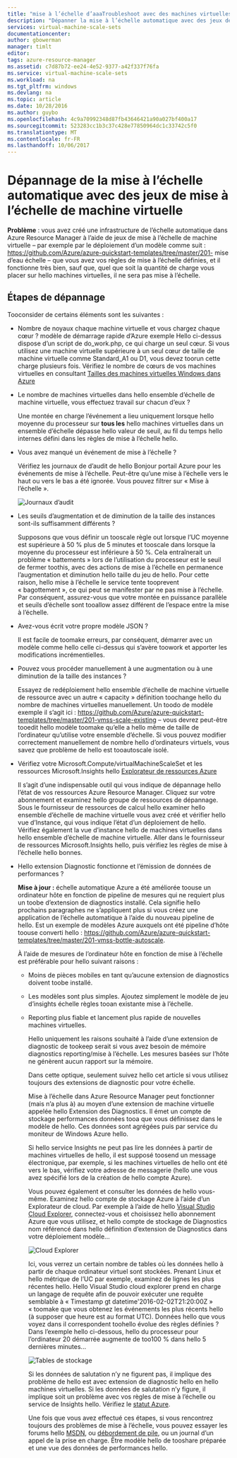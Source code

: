 ```yaml
---
title: "mise à l’échelle d’aaaTroubleshoot avec des machines virtuelles identiques | Documents Microsoft"
description: "Dépanner la mise à l’échelle automatique avec des jeux de mise à l’échelle de machine virtuelle Comprendre les problèmes courants rencontrés et comment tooresolve les."
services: virtual-machine-scale-sets
documentationcenter: 
author: gbowerman
manager: timlt
editor: 
tags: azure-resource-manager
ms.assetid: c7d87b72-ee24-4e52-9377-a42f337f76fa
ms.service: virtual-machine-scale-sets
ms.workload: na
ms.tgt_pltfrm: windows
ms.devlang: na
ms.topic: article
ms.date: 10/28/2016
ms.author: guybo
ms.openlocfilehash: 4c9a70992348d87fb43646421a90a027bf400a17
ms.sourcegitcommit: 523283cc1b3c37c428e77850964dc1c33742c5f0
ms.translationtype: MT
ms.contentlocale: fr-FR
ms.lasthandoff: 10/06/2017
---
```

# <a name="troubleshooting-autoscale-with-virtual-machine-scale-sets"></a>Dépannage de la mise à l’échelle automatique avec des jeux de mise à l’échelle de machine virtuelle
**Problème** : vous avez créé une infrastructure de l’échelle automatique dans Azure Resource Manager à l’aide de jeux de mise à l’échelle de machine virtuelle – par exemple par le déploiement d’un modèle comme suit : https://github.com/Azure/azure-quickstart-templates/tree/master/201- mise d’eau échelle – que vous avez vos règles de mise à l’échelle définies, et il fonctionne très bien, sauf que, quel que soit la quantité de charge vous placer sur hello machines virtuelles, il ne sera pas mise à l’échelle.

## <a name="troubleshooting-steps"></a>Étapes de dépannage
Tooconsider de certains éléments sont les suivantes :

* Nombre de noyaux chaque machine virtuelle et vous chargez chaque cœur ? modèle de démarrage rapide d’Azure exemple Hello ci-dessus dispose d’un script de do_work.php, ce qui charge un seul cœur. Si vous utilisez une machine virtuelle supérieure à un seul cœur de taille de machine virtuelle comme Standard_A1 ou D1, vous devez toorun cette charge plusieurs fois. Vérifiez le nombre de cœurs de vos machines virtuelles en consultant [Tailles des machines virtuelles Windows dans Azure](../virtual-machines/windows/sizes.md?toc=%2fazure%2fvirtual-machines%2fwindows%2ftoc.json)
* Le nombre de machines virtuelles dans hello ensemble d’échelle de machine virtuelle, vous effectuez travail sur chacun d’eux ?
  
    Une montée en charge l’événement a lieu uniquement lorsque hello moyenne du processeur sur **tous les** hello machines virtuelles dans un ensemble d’échelle dépasse hello valeur de seuil, au fil du temps hello internes défini dans les règles de mise à l’échelle hello.
* Vous avez manqué un événement de mise à l’échelle ?
  
    Vérifiez les journaux de d’audit de hello Bonjour portail Azure pour les événements de mise à l’échelle. Peut-être qu’une mise à l’échelle vers le haut ou vers le bas a été ignorée. Vous pouvez filtrer sur « Mise à l’échelle ».
  
    ![Journaux d’audit][audit]
* Les seuils d’augmentation et de diminution de la taille des instances sont-ils suffisamment différents ?
  
    Supposons que vous définir un tooscale règle out lorsque l’UC moyenne est supérieure à 50 % plus de 5 minutes et tooscale dans lorsque la moyenne du processeur est inférieure à 50 %. Cela entraînerait un problème « battements » lors de l’utilisation du processeur est le seuil de fermer toothis, avec des actions de mise à l’échelle en permanence l’augmentation et diminution hello taille du jeu de hello. Pour cette raison, hello mise à l’échelle le service tente tooprevent « bagottement », ce qui peut se manifester par ne pas mise à l’échelle. Par conséquent, assurez-vous que votre montée en puissance parallèle et seuils d’échelle sont tooallow assez différent de l’espace entre la mise à l’échelle.
* Avez-vous écrit votre propre modèle JSON ?
  
    Il est facile de toomake erreurs, par conséquent, démarrer avec un modèle comme hello celle ci-dessus qui s’avère toowork et apporter les modifications incrémentielles. 
* Pouvez vous procéder manuellement à une augmentation ou à une diminution de la taille des instances ?
  
    Essayez de redéploiement hello ensemble d’échelle de machine virtuelle de ressource avec un autre « capacity » définition toochange hello du nombre de machines virtuelles manuellement. Un toodo de modèle exemple il s’agit ici : https://github.com/Azure/azure-quickstart-templates/tree/master/201-vmss-scale-existing – vous devrez peut-être tooedit hello modèle toomake qu’elle a hello même de taille de l’ordinateur qu’utilise votre ensemble d’échelle. Si vous pouvez modifier correctement manuellement de nombre hello d’ordinateurs virtuels, vous savez que problème de hello est tooautoscale isolé.
* Vérifiez votre Microsoft.Compute/virtualMachineScaleSet et les ressources Microsoft.Insights hello [Explorateur de ressources Azure](https://resources.azure.com/)
  
    Il s’agit d’une indispensable outil qui vous indique de dépannage hello l’état de vos ressources Azure Resource Manager. Cliquez sur votre abonnement et examinez hello groupe de ressources de dépannage. Sous le fournisseur de ressources de calcul hello examiner hello ensemble d’échelle de machine virtuelle vous avez créé et vérifier hello vue d’Instance, qui vous indique l’état d’un déploiement de hello. Vérifiez également la vue d’instance hello de machines virtuelles dans hello ensemble d’échelle de machine virtuelle. Aller dans le fournisseur de ressources Microsoft.Insights hello, puis vérifiez les règles de mise à l’échelle hello bonnes.
* Hello extension Diagnostic fonctionne et l’émission de données de performances ?
  
    **Mise à jour :** échelle automatique Azure a été améliorée toouse un ordinateur hôte en fonction de pipeline de mesures qui ne requiert plus un toobe d’extension de diagnostics installé. Cela signifie hello prochains paragraphes ne s’appliquent plus si vous créez une application de l’échelle automatique à l’aide du nouveau pipeline de hello. Est un exemple de modèles Azure auxquels ont été pipeline d’hôte toouse converti hello : https://github.com/Azure/azure-quickstart-templates/tree/master/201-vmss-bottle-autoscale. 
  
    À l’aide de mesures de l’ordinateur hôte en fonction de mise à l’échelle est préférable pour hello suivant raisons :
  
  * Moins de pièces mobiles en tant qu’aucune extension de diagnostics doivent toobe installé.
  * Les modèles sont plus simples. Ajoutez simplement le modèle de jeu d’insights échelle règles tooan existante mise à l’échelle.
  * Reporting plus fiable et lancement plus rapide de nouvelles machines virtuelles.
    
    Hello uniquement les raisons souhaité à l’aide d’une extension de diagnostic de tookeep serait si vous avez besoin de mémoire diagnostics reporting/mise à l’échelle. Les mesures basées sur l’hôte ne génèrent aucun rapport sur la mémoire.
    
    Dans cette optique, seulement suivez hello cet article si vous utilisez toujours des extensions de diagnostic pour votre échelle.
    
    Mise à l’échelle dans Azure Resource Manager peut fonctionner (mais n’a plus à) au moyen d’une extension de machine virtuelle appelée hello Extension des Diagnostics. Il émet un compte de stockage performances données tooa que vous définissez dans le modèle de hello. Ces données sont agrégées puis par service du moniteur de Windows Azure hello.
    
    Si hello service Insights ne peut pas lire les données à partir de machines virtuelles de hello, il est supposé toosend un message électronique, par exemple, si les machines virtuelles de hello ont été vers le bas, vérifiez votre adresse de messagerie (hello une vous avez spécifié lors de la création de hello compte Azure).
    
    Vous pouvez également et consulter les données de hello vous-même. Examinez hello compte de stockage Azure à l’aide d’un Explorateur de cloud. Par exemple à l’aide de hello [Visual Studio Cloud Explorer](https://visualstudiogallery.msdn.microsoft.com/aaef6e67-4d99-40bc-aacf-662237db85a2), connectez-vous et choisissez hello abonnement Azure que vous utilisez, et hello compte de stockage de Diagnostics nom référencé dans hello définition d’extension de Diagnostics dans votre déploiement modèle...
    
    ![Cloud Explorer][explorer]
    
    Ici, vous verrez un certain nombre de tables où les données hello à partir de chaque ordinateur virtuel sont stockées. Prenant Linux et hello métrique de l’UC par exemple, examinez de lignes les plus récentes hello. Hello Visual Studio cloud explorer prend en charge un langage de requête afin de pouvoir exécuter une requête semblable à « Timestamp gt datetime'2016-02-02T21:20:00Z » « toomake que vous obtenez les événements les plus récents hello (à supposer que heure est au format UTC). Données hello que vous voyez dans il correspondent toohello évolue des règles définies ? Dans l’exemple hello ci-dessous, hello du processeur pour l’ordinateur 20 démarrée augmente de too100 % dans hello 5 dernières minutes...
    
    ![Tables de stockage][tables]
    
    Si les données de salutation n’y ne figurent pas, il implique des problème de hello est avec extension de diagnostic hello en hello machines virtuelles. Si les données de salutation n’y figure, il implique soit un problème avec vos règles de mise à l’échelle ou service de Insights hello. Vérifiez le [statut Azure](https://azure.microsoft.com/status/).
    
    Une fois que vous avez effectué ces étapes, si vous rencontrez toujours des problèmes de mise à l’échelle, vous pouvez essayer les forums hello [MSDN](https://social.msdn.microsoft.com/forums/azure/home?category=windowsazureplatform%2Cazuremarketplace%2Cwindowsazureplatformctp), ou [débordement de pile](http://stackoverflow.com/questions/tagged/azure), ou un journal d’un appel de la prise en charge. Être modèle hello de tooshare préparée et une vue des données de performances hello.

[audit]: ./media/virtual-machine-scale-sets-troubleshoot/image3.png
[explorer]: ./media/virtual-machine-scale-sets-troubleshoot/image1.png
[tables]: ./media/virtual-machine-scale-sets-troubleshoot/image4.png
